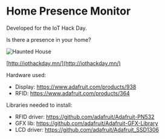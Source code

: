 Home Presence Monitor
============
Developed for the IoT Hack Day.

Is there a presence  in your home?

![Haunted House](http://files.slembcke.net/temp/haunted.jpg)

[http://iothackday.mn/](http://iothackday.mn/)

Hardware used:

* Display: https://www.adafruit.com/products/938
* RFID: https://www.adafruit.com/products/364  

Libraries needed to install:

* RFID driver: https://github.com/adafruit/Adafruit-PN532
* GFX lib: https://github.com/adafruit/Adafruit-GFX-Library
* LCD driver: https://github.com/adafruit/Adafruit_SSD1306
